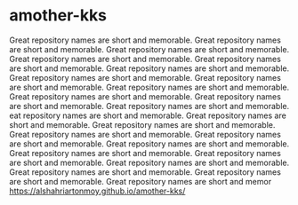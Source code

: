 # amother-kks
Great repository names are short and memorable.
Great repository names are short and memorable.
Great repository names are short and memorable.
Great repository names are short and memorable.
Great repository names are short and memorable.
Great repository names are short and memorable.
Great repository names are short and memorable.
Great repository names are short and memorable.
Great repository names are short and memorable.
Great repository names are short and memorable.
Great repository names are short and memorable.
Great repository names are short and memorable.
eat repository names are short and memorable.
Great repository names are short and memorable.
Great repository names are short and memorable.
Great repository names are short and memorable.
Great repository names are short and memorable.
Great repository names are short and memorable.
Great repository names are short and memorable.
Great repository names are short and memorable.
Great repository names are short and memorable.
Great repository names are short and memorable.
Great repository names are short and memorable.
Great repository names are short and memor
https://alshahriartonmoy.github.io/amother-kks/

